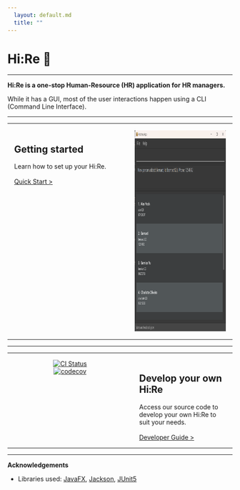 ```yaml
---
  layout: default.md
  title: ""
---
```


# **Hi:Re** :book:

***

**Hi:Re is a one-stop Human-Resource (HR) application for** 
<tooltip content="This is especially so for HR managers of start-ups and small and medium-sized enterprises (SMEs) who have yet to utilise an HR application. We also hope to benefit non-profit organisations and companies with no financial settings for an HR application.">
  <b href="">HR managers.</b>
</tooltip>
<br/>

While it has a GUI, most of the user interactions happen using a CLI (Command Line Interface).

***

<style>
  .top-table td {
    vertical-align: top;
    padding: 15px;
  }
</style>

<table class="top-table" border="0">
 <tr>
    <td style="width: 800px;">
      <h2>Getting started</h2>
      Learn how to set up your Hi:Re. <br/><br/>
      <a href="UserGuide.html#quick-start">Quick Start ></a>
    </td>
    <td style="width: 900px;">
      <img src="images/ui/sort/afterSort.png" width="454" height="449.5">
    </td>
 </tr>
</table>

***

<table class="top-table" border="0">
 <tr>
    <td align="center" style="width: 250px;">
      <a href="https://github.com/se-edu/addressbook-level3/actions"><img src="https://github.com/se-edu/addressbook-level3/workflows/Java%20CI/badge.svg" alt="CI Status"></a><br/>
      <a href="https://codecov.io/gh/se-edu/addressbook-level3"><img src="https://codecov.io/gh/se-edu/addressbook-level3/branch/master/graph/badge.svg" alt="codecov"></a>
    </td>
    <td>
      <h2>Develop your own Hi:Re</h2>
      Access our source code to develop your own Hi:Re to suit your needs. <br/><br/>
      <a href="DeveloperGuide.html">Developer Guide ></a>
    </td>
 </tr>
</table>

***

**Acknowledgements**

* Libraries used: [JavaFX](https://openjfx.io/), [Jackson](https://github.com/FasterXML/jackson), [JUnit5](https://github.com/junit-team/junit5)
